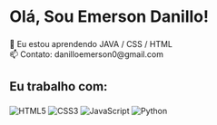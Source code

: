 <h1 align="left">Olá, Sou Emerson Danillo!</h1>

###

<p align="left">🌱 Eu estou aprendendo JAVA / CSS / HTML<br>📫 Contato: danilloemerson0@gmail.com</p>

###

<h2 align="left">Eu trabalho com:</h2>

###

<div align="left">
  
  ![HTML5](https://img.shields.io/badge/HTML5-E34F26?style=for-the-badge&logo=html5&logoColor=white)
  ![CSS3](https://img.shields.io/badge/CSS3-1572B6?style=for-the-badge&logo=css3&logoColor=white)
  ![JavaScript](https://img.shields.io/badge/JavaScript-F7DF1E?style=for-the-badge&logo=javascript&logoColor=black)
  ![Python](https://img.shields.io/badge/Python-3776AB?style=for-the-badge&logo=python&logoColor=white)

</div>
